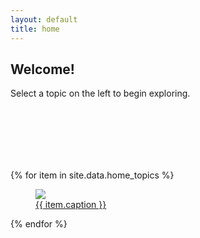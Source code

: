 ```yaml
---
layout: default
title: home
---
```


## Welcome!

Select a topic on the left to begin exploring. 

<div style="position:relative; top:100px;">
{% for item in site.data.home_topics %}
<a href="#" onclick="changeTreeNode('{{ item.link }}', this); return false;" class="link_atnode0">
<figure class="topic_fig">
<img class="topic_img" src="{{ item.image }}"/>
<figcaption>{{ item.caption }}</figcaption>
</figure>
</a>
{% endfor %}
</div>
